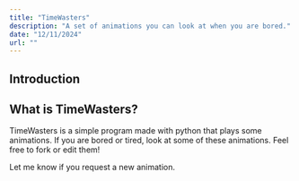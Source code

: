 ```yaml
---
title: "TimeWasters"
description: "A set of animations you can look at when you are bored."
date: "12/11/2024"
url: ""
---
```


## Introduction

## What is TimeWasters?

TimeWasters is a simple program made with python that plays some animations. If you are bored or tired, look at some of these animations. Feel free to fork or edit them!

Let me know if you request a new animation.